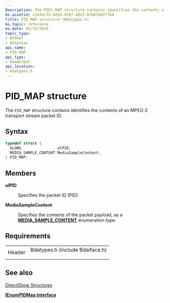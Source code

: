 ```yaml
---
Description: The PID\_MAP structure contains identifies the contents of an MPEG-2 transport stream packet ID.
ms.assetid: c247ec75-483d-4587-a82f-07bbf6d277b4
title: PID_MAP structure (Bdatypes.h)
ms.topic: reference
ms.date: 05/31/2018
topic_type: 
- APIRef
- kbSyntax
api_name: 
- PID_MAP
api_type: 
- HeaderDef
api_location: 
- bdatypes.h
---
```


# PID\_MAP structure

The `PID_MAP` structure contains identifies the contents of an MPEG-2 transport stream packet ID.

## Syntax


```C++
typedef struct {
  ULONG                ulPID;
  MEDIA_SAMPLE_CONTENT MediaSampleContent;
} PID_MAP;
```



## Members

<dl> <dt>

**ulPID**
</dt> <dd>

Specifies the packet ID (PID)

</dd> <dt>

**MediaSampleContent**
</dt> <dd>

Specifies the contents of the packet payload, as a [**MEDIA\_SAMPLE\_CONTENT**](media-sample-content.md) enumeration type.

</dd> </dl>

## Requirements



|                   |                                                                                                            |
|-------------------|------------------------------------------------------------------------------------------------------------|
| Header<br/> | <dl> <dt>Bdatypes.h (include Bdaiface.h)</dt> </dl> |



## See also

<dl> <dt>

[DirectShow Structures](directshow-structures.md)
</dt> <dt>

[**IEnumPIDMap Interface**](/previous-versions/windows/desktop/api/Bdaiface/nn-bdaiface-ienumpidmap)
</dt> </dl>

 

 




